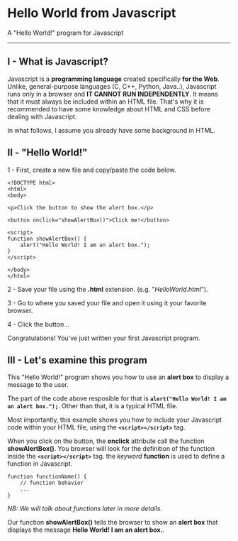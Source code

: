 Hello World from Javascript
===================


A "Hello World!" program for Javascript

----------


I - What is Javascript?
-------------

Javascript is a **programming language** created specifically **for the Web**. Unlike, general-purpose languages (C, C++, Python, Java..), Javascript runs only in a browser and **IT CANNOT RUN INDEPENDENTLY**. It means that it must always be included within an HTML file. That's why it is recommended to have some knowledge about HTML and CSS before dealing with Javascript.

In what follows, I assume you already have some background in HTML.


II - "Hello World!"
-------------

1 - First, create a new file and copy/paste the code below.

```
<!DOCTYPE html>
<html>
<body>

<p>Click the button to show the alert box.</p>

<button onclick="showAlertBox()">Click me!</button>

<script>
function showAlertBox() {
    alert("Hello World! I am an alert box.");
}
</script>

</body>
</html>
```

2 - Save your file using the **.html** extension. (e.g. "_HelloWorld.html_").

3 - Go to where you saved your file and open it using it your favorite browser.

4 - Click the button...


Congratulations! You've just written your first Javascript program.


III - Let's examine this program
-------------

This "Hello World!" program shows you how to use an **alert box** to display a message to the user.

The part of the code above resposible for that is **`alert("Hello World! I am an alert box.");`**. Other than that, it is a typical HTML file.

Most importantly, this example shows you how to include your Javascript code within your HTML file, using the **`<script></script>`** tag.

When you click on the button, the **onclick** attribute call the function **showAlertBox()**. You browser will look for the definition of the function inside the **`<script></script>`** tag. the _keyword_ **function** is used to define a function in Javascript.

```
function functionName() {
    // function behavior
    ...
}
```
_NB: We will talk about functions later in more details._

Our function **showAlertBox()** tells the browser to show an **alert box** that displays the message **Hello World! I am an alert box.**.